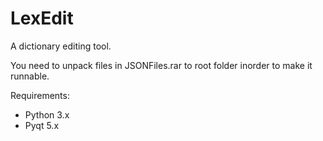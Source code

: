 # LexEdit

A dictionary editing tool.

You need to unpack files in JSONFiles.rar to root folder inorder to make it runnable.

Requirements:
  - Python 3.x
  - Pyqt 5.x
